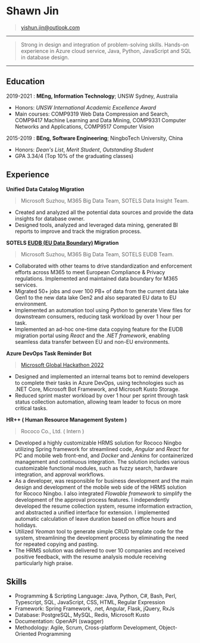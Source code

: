 # Shawn Jin

> <yishun.jin@outlook.com>

---

> Strong in design and integration of problem-solving skills. 
> Hands-on experience in Azure cloud service, Java, Python, JavaScript and SQL in database design.

---

## Education

2019-2021
:   **MEng, Information Technology**; UNSW Sydney, Australia

- Honors: *UNSW International Academic Excellence Award*
- Main courses: COMP9319 Web Data Compression and Search, COMP9417 Machine Learning and Data Mining, COMP9331 Computer Networks and Applications, COMP9517 Computer Vision
  

2015-2019
:   **BEng, Software Engineering**; NingboTech University, China

- Honors: *Dean's List*, *Merit Student*, *Outstanding Student*
- GPA 3.34/4 (Top 10% of the graduating classes)

## Experience

**Unified Data Catalog Migration**

> Microsoft Suzhou, M365 Big Data Team, SOTELS Data Insight Team.

- Created and analyzed all the potential data sources and provide the data insights for database owner.
- Designed tools, analyzed and leveraged data mining, generated BI reports to improve and track the migration process.

**SOTELS [EUDB (EU Data Boundary)](https://www.microsoft.com/en-us/trust-center/privacy/european-data-boundary-eudb) Migration**

> Microsoft Suzhou, M365 Big Data Team, SOTELS EUDB Team.

- Collaborated with other teams to drive standardization and enforcement efforts across M365 to meet European Compliance & Privacy regulations. Implemented and maintained data boundary for M365 services.
- Migrated 50+ jobs and over 100 PB+ of data from the current data lake Gen1 to the new data lake Gen2 and also separated EU data to EU environment.
- Implemented an automation tool using *Python* to generate View files for downstream consumers, reducing task workload by over 1 hour per task.
- Implemented an ad-hoc one-time data copying feature for the EUDB migration portal using *React* and the *.NET framework*, enabling seamless data transfer between EU and non-EU environments.

**Azure DevOps Task Reminder Bot**

> [Microsoft Global Hackathon 2022](https://www.credly.com/badges/0a38f67f-44fb-4788-84ff-878430066bc8/linked_in_profile)

- Designed and implemented an internal teams bot to remind developers to complete their tasks in Azure DevOps, using technologies such as .NET Core, Microsoft Bot Framework, and Microsoft Kusto Storage.
- Reduced sprint master workload by over 1 hour per sprint through task status collection automation, allowing team leader to focus on more critical tasks.

**HR++ ( Human Resource Management System )**

> Rococo Co., Ltd. ( Intern )

- Developed a highly customizable HRMS solution for Rococo Ningbo utilizing Spring framework for streamlined code, *Angular* and *React* for PC and mobile web front-end, and *Docker* and *Jenkins* for containerized management and continuous integration. The solution includes various customizable functional modules, such as fuzzy search, hardware integration, and approval workflows.
- As a developer, was responsible for business development and the main design and development of the mobile web side of the HRMS solution for Rococo Ningbo. I also integrated *Flowable framework* to simplify the development of the approval process features. I independently developed the resume collection system, resume information extraction, and abstracted a unified interface for extension. I implemented automatic calculation of leave duration based on office hours and holidays.
- Utilized *Yeoman* tool to generate simple CRUD template code for the system, streamlining the development process by eliminating the need for repeated copying and pasting.
- The HRMS solution was delivered to over 10 companies and received positive feedback, with the resume analysis module receiving particularly high praise.

## Skills

- Programming & Scripting Language: Java, Python, C#, Bash, Perl, Typescript, SQL, JavaScript, CSS, HTML, Regular Expression
- Framework: Spring Framework, .net, Angular, Flask, jQuery, RxJs
- Database: PostgreSQL, MySQL, Redis, Microsoft Kusto
- Documentation: OpenAPI (swagger)
- Methodology: Agile, Scrum, Cross-platform Development, Object-Oriented Programming

